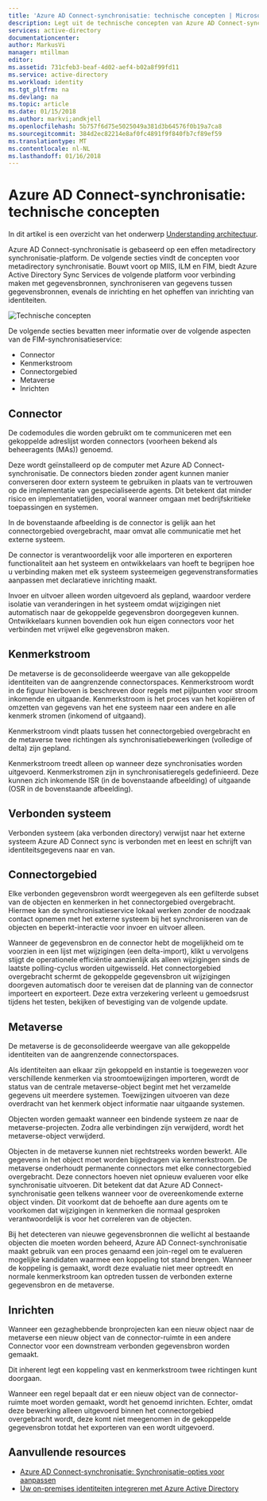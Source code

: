 ```yaml
---
title: 'Azure AD Connect-synchronisatie: technische concepten | Microsoft Docs'
description: Legt uit de technische concepten van Azure AD Connect-synchronisatie.
services: active-directory
documentationcenter: 
author: MarkusVi
manager: mtillman
editor: 
ms.assetid: 731cfeb3-beaf-4d02-aef4-b02a8f99fd11
ms.service: active-directory
ms.workload: identity
ms.tgt_pltfrm: na
ms.devlang: na
ms.topic: article
ms.date: 01/15/2018
ms.author: markvi;andkjell
ms.openlocfilehash: 5b757f6d75e5025049a381d3b64576f0b19a7ca8
ms.sourcegitcommit: 384d2ec82214e8af0fc4891f9f840fb7cf89ef59
ms.translationtype: MT
ms.contentlocale: nl-NL
ms.lasthandoff: 01/16/2018
---
```

# <a name="azure-ad-connect-sync-technical-concepts"></a>Azure AD Connect-synchronisatie: technische concepten
In dit artikel is een overzicht van het onderwerp [Understanding architectuur](active-directory-aadconnectsync-technical-concepts.md).

Azure AD Connect-synchronisatie is gebaseerd op een effen metadirectory synchronisatie-platform.
De volgende secties vindt de concepten voor metadirectory synchronisatie.
Bouwt voort op MIIS, ILM en FIM, biedt Azure Active Directory Sync Services de volgende platform voor verbinding maken met gegevensbronnen, synchroniseren van gegevens tussen gegevensbronnen, evenals de inrichting en het opheffen van inrichting van identiteiten.

![Technische concepten](./media/active-directory-aadconnectsync-technical-concepts/scenario.png)

De volgende secties bevatten meer informatie over de volgende aspecten van de FIM-synchronisatieservice:

* Connector
* Kenmerkstroom
* Connectorgebied
* Metaverse
* Inrichten

## <a name="connector"></a>Connector
De codemodules die worden gebruikt om te communiceren met een gekoppelde adreslijst worden connectors (voorheen bekend als beheeragents (MAs)) genoemd.

Deze wordt geïnstalleerd op de computer met Azure AD Connect-synchronisatie. De connectors bieden zonder agent kunnen manier converseren door extern systeem te gebruiken in plaats van te vertrouwen op de implementatie van gespecialiseerde agents. Dit betekent dat minder risico en implementatietijden, vooral wanneer omgaan met bedrijfskritieke toepassingen en systemen.

In de bovenstaande afbeelding is de connector is gelijk aan het connectorgebied overgebracht, maar omvat alle communicatie met het externe systeem.

De connector is verantwoordelijk voor alle importeren en exporteren functionaliteit aan het systeem en ontwikkelaars van hoeft te begrijpen hoe u verbinding maken met elk systeem systeemeigen gegevenstransformaties aanpassen met declaratieve inrichting maakt.

Invoer en uitvoer alleen worden uitgevoerd als gepland, waardoor verdere isolatie van veranderingen in het systeem omdat wijzigingen niet automatisch naar de gekoppelde gegevensbron doorgegeven kunnen. Ontwikkelaars kunnen bovendien ook hun eigen connectors voor het verbinden met vrijwel elke gegevensbron maken.

## <a name="attribute-flow"></a>Kenmerkstroom
De metaverse is de geconsolideerde weergave van alle gekoppelde identiteiten van de aangrenzende connectorspaces. Kenmerkstroom wordt in de figuur hierboven is beschreven door regels met pijlpunten voor stroom inkomende en uitgaande. Kenmerkstroom is het proces van het kopiëren of omzetten van gegevens van het ene systeem naar een andere en alle kenmerk stromen (inkomend of uitgaand).

Kenmerkstroom vindt plaats tussen het connectorgebied overgebracht en de metaverse twee richtingen als synchronisatiebewerkingen (volledige of delta) zijn gepland.

Kenmerkstroom treedt alleen op wanneer deze synchronisaties worden uitgevoerd. Kenmerkstromen zijn in synchronisatieregels gedefinieerd. Deze kunnen zich inkomende ISR (in de bovenstaande afbeelding) of uitgaande (OSR in de bovenstaande afbeelding).

## <a name="connected-system"></a>Verbonden systeem
Verbonden systeem (aka verbonden directory) verwijst naar het externe systeem Azure AD Connect sync is verbonden met en leest en schrijft van identiteitsgegevens naar en van.

## <a name="connector-space"></a>Connectorgebied
Elke verbonden gegevensbron wordt weergegeven als een gefilterde subset van de objecten en kenmerken in het connectorgebied overgebracht.
Hiermee kan de synchronisatieservice lokaal werken zonder de noodzaak contact opnemen met het externe systeem bij het synchroniseren van de objecten en beperkt-interactie voor invoer en uitvoer alleen.

Wanneer de gegevensbron en de connector hebt de mogelijkheid om te voorzien in een lijst met wijzigingen (een delta-import), klikt u vervolgens stijgt de operationele efficiëntie aanzienlijk als alleen wijzigingen sinds de laatste polling-cyclus worden uitgewisseld. Het connectorgebied overgebracht schermt de gekoppelde gegevensbron uit wijzigingen doorgeven automatisch door te vereisen dat de planning van de connector importeert en exporteert. Deze extra verzekering verleent u gemoedsrust tijdens het testen, bekijken of bevestiging van de volgende update.

## <a name="metaverse"></a>Metaverse
De metaverse is de geconsolideerde weergave van alle gekoppelde identiteiten van de aangrenzende connectorspaces.

Als identiteiten aan elkaar zijn gekoppeld en instantie is toegewezen voor verschillende kenmerken via stroomtoewijzingen importeren, wordt de status van de centrale metaverse-object begint met het verzamelde gegevens uit meerdere systemen. Toewijzingen uitvoeren van deze overdracht van het kenmerk object informatie naar uitgaande systemen.

Objecten worden gemaakt wanneer een bindende systeem ze naar de metaverse-projecten. Zodra alle verbindingen zijn verwijderd, wordt het metaverse-object verwijderd.

Objecten in de metaverse kunnen niet rechtstreeks worden bewerkt. Alle gegevens in het object moet worden bijgedragen via kenmerkstroom. De metaverse onderhoudt permanente connectors met elke connectorgebied overgebracht. Deze connectors hoeven niet opnieuw evalueren voor elke synchronisatie uitvoeren. Dit betekent dat dat Azure AD Connect-synchronisatie geen telkens wanneer voor de overeenkomende externe object vinden. Dit voorkomt dat de behoefte aan dure agents om te voorkomen dat wijzigingen in kenmerken die normaal gesproken verantwoordelijk is voor het correleren van de objecten.

Bij het detecteren van nieuwe gegevensbronnen die wellicht al bestaande objecten die moeten worden beheerd, Azure AD Connect-synchronisatie maakt gebruik van een proces genaamd een join-regel om te evalueren mogelijke kandidaten waarmee een koppeling tot stand brengen.
Wanneer de koppeling is gemaakt, wordt deze evaluatie niet meer optreedt en normale kenmerkstroom kan optreden tussen de verbonden externe gegevensbron en de metaverse.

## <a name="provisioning"></a>Inrichten
Wanneer een gezaghebbende bronprojecten kan een nieuw object naar de metaverse een nieuw object van de connector-ruimte in een andere Connector voor een downstream verbonden gegevensbron worden gemaakt.

Dit inherent legt een koppeling vast en kenmerkstroom twee richtingen kunt doorgaan.

Wanneer een regel bepaalt dat er een nieuw object van de connector-ruimte moet worden gemaakt, wordt het genoemd inrichten. Echter, omdat deze bewerking alleen uitgevoerd binnen het connectorgebied overgebracht wordt, deze komt niet meegenomen in de gekoppelde gegevensbron totdat het exporteren van een wordt uitgevoerd.

## <a name="additional-resources"></a>Aanvullende resources
* [Azure AD Connect-synchronisatie: Synchronisatie-opties voor aanpassen](active-directory-aadconnectsync-whatis.md)
* [Uw on-premises identiteiten integreren met Azure Active Directory](active-directory-aadconnect.md)

<!--Image references-->
[1]: ./media/active-directory-aadsync-technical-concepts/ic750598.png
